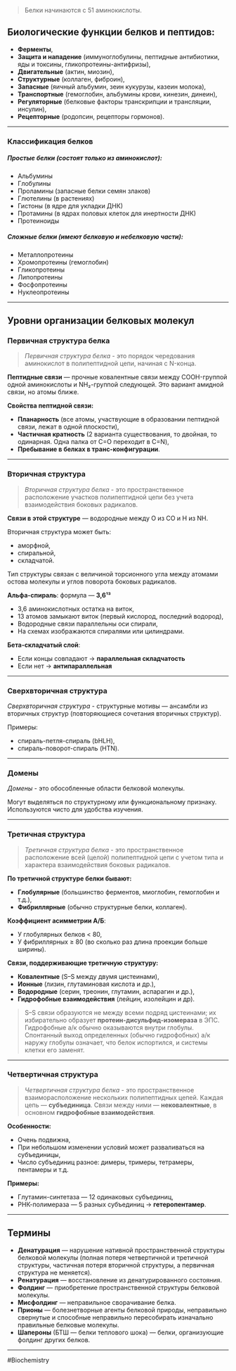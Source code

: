 
> Белки начинаются с 51 аминокислоты.

## Биологические функции белков и пептидов:

- **Ферменты**, 
- **Защита и нападение** (иммуноглобулины, пептидные антибиотики, яды и токсины, гликопротеины-антифризы),
- **Двигательные** (актин, миозин),
- **Структурные** (коллаген, фиброин),  
- **Запасные** (яичный альбумин, зеин кукурузы, казеин молока),  
- **Транспортные** (гемоглобин, альбумины крови, кинезин, динеин),  
- **Регуляторные** (белковые факторы транскрипции и трансляции, инсулин),  
- **Рецепторные** (родопсин, рецепторы гормонов).

---

### Классификация белков

##### Простые белки (состоят только из аминокислот):

- Альбумины  
- Глобулины  
- Проламины (запасные белки семян злаков)  
- Глютелины (в растениях)  
- Гистоны (в ядре для укладки ДНК)  
- Протамины (в ядрах половых клеток для инертности ДНК)  
- Протеиноиды

##### Сложные белки (имеют белковую и небелковую части):

- Металлопротеины  
- Хромопротеины (гемоглобин)  
- Гликопротеины  
- Липопротеины  
- Фосфопротеины  
- Нуклеопротеины

---

## Уровни организации белковых молекул

### Первичная структура белка

> *Первичная структура белка* - это порядок чередования аминокислот в полипептидной цепи, начиная с N-конца.

**Пептидные связи** — прочные ковалентные связи между COOH-группой одной аминокислоты и NH₂-группой следующей. Это вариант амидной связи, но атомы ближе.

**Свойства пептидной связи:**

- **Планарность** (все атомы, участвующие в образовании пептидной связи, лежат в одной плоскости),
- **Частичная кратность** (2 варианта существования, то двойная, то одинарная. Одна палка от С=О переходит в С=N),
- **Пребывание в белках в транс-конфигурации**.

---

### Вторичная структура

> *Вторичная структура белка* - это пространственное расположение участков полипептидной цепи без учета взаимодействия боковых радикалов.

**Связи в этой структуре** — водородные между О из СО и Н из NH.  

Вторичная структура может быть:
- аморфной,
- спиральной,
- складчатой.  

Тип структуры связан с величиной торсионного угла между атомами остова молекулы и углов поворота боковых радикалов.

**Альфа-спираль**: формула — **3,6¹³**  
- 3,6 аминокислотных остатка на виток,
- 13 атомов замыкают виток (первый кислород, последний водород),  
- Водородные связи параллельны оси спирали,  
- На схемах изображаются спиралями или цилиндрами.

**Бета-складчатый слой**:  
- Если концы совпадают → **параллельная складчатость**  
- Если нет → **антипараллельная**

---

### Сверхвторичная структура

*Сверхвторичная структура* - структурные мотивы — ансамбли из вторичных структур (повторяющиеся сочетания вторичных структур).  

Примеры:
- спираль-петля-спираль (bHLH),
- спираль-поворот-спираль (HTN).

---

### Домены

*Домены* - это обособленные области белковой молекулы.  

Могут выделяться по структурному или функциональному признаку.  
Используются чисто для удобства изучения.

---

### Третичная структура

> *Третичная структура белка* - это пространственное расположение всей (целой) полипептидной цепи с учетом типа и характера взаимодействия боковых радикалов.

**По третичной структуре белки бывают:**
- **Глобулярные** (большинство ферментов, миоглобин, гемоглобин и т.д.),
- **Фибриллярные** (обычно структурные белки, коллаген).

**Коэффициент асимметрии А/Б**:  
- У глобулярных белков < 80,
- У фибриллярных ≥ 80 (во сколько раз длина проекции больше ширины).

**Связи, поддерживающие третичную структуру:**
- **Ковалентные** (S–S между двумя цистеинами),
- **Ионные** (лизин, глутаминовая кислота и др.),
- **Водородные** (серин, треонин, глутамин, аспарагин и др.),
- **Гидрофобные взаимодействия** (лейцин, изолейцин и др).

> S–S связи образуются не между всеми подряд цистеинами; их избирательно образует **протеин-дисульфид-изомераза** в ЭПС.  
> Гидрофобные а/к обычно оказываются внутри глобулы.  
> Спонтанный выход определенных (обычно гидрофобных) а/к наружу глобулы означает, что белок испортился, и системы клетки его заменят.

---

### Четвертичная структура

> *Четвертичная структура белка* - это пространственное взаиморасположение нескольких полипептидных цепей. Каждая цепь — **субъединица**. Связи между ними — **нековалентные**, в основном **гидрофобные взаимодействия**.

**Особенности:**
- Очень подвижна,
- При небольшом изменении условий может разваливаться на субъединицы,
- Число субъединиц разное: димеры, тримеры, тетрамеры, пентамеры и т.д.

**Примеры:**
- Глутамин-синтетаза — 12 одинаковых субъединиц,
- РНК-полимераза — 5 разных субъединиц → **гетеропентамер**.

---

## Термины

- **Денатурация** — нарушение нативной пространственной структуры белковой молекулы (полная потеря четвертичной и третичной структуры, частичная потеря вторичной структуры, а первичная структура не меняется).
- **Ренатурация** — восстановление из денатурированного состояния.
- **Фолдинг** — приобретение пространственной структуры белковой молекулы.
- **Мисфолдинг** — неправильное сворачивание белка.
- **Прионы** — болезнетворные агенты белковой природы, неправильно свернутые и способные неправильно пересобирать изначально правильные белковые молекулы.
- **Шапероны** (БТШ — белки теплового шока) — белки, организующие фолдинг других белков.


---
#Biochemistry 
